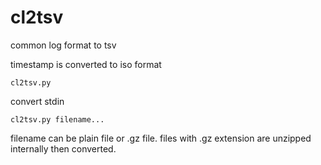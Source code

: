 # cl2tsv
common log format to tsv

timestamp is converted to iso format

```
cl2tsv.py
```

convert stdin

```
cl2tsv.py filename...
```

filename can be plain file or .gz file.
files with .gz extension are unzipped internally then converted.


